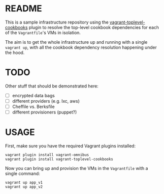 # README

This is a sample infrastructure repository using the [vagrant-toplevel-cookbooks](https://github.com/tknerr/vagrant-toplevel-cookbooks) plugin to resolve the top-level cookbook dependencies for each of the `Vagrantfile`'s VMs in isolation. 

The aim is to get the whole infrastructure up and running with a single `vagrant up`, with all the cookbook dependency resolution happening under the hood.

# TODO

Other stuff that should be demonstrated here: 
- [ ] encrypted data bags
- [ ] different providers (e.g. lxc, aws)
- [ ] Cheffile vs. Berksfile
- [ ] different provisioners (puppet?)

# USAGE

First, make sure you have the required Vagrant plugins installed:

	vagrant plugin install vagrant-omnibus
	vagrant plugin install vagrant-toplevel-cookbooks

Now you can bring up and provision the VMs in the `Vagrantfile` with a single command:

	vagrant up app_v1
	vagrant up app_v2


